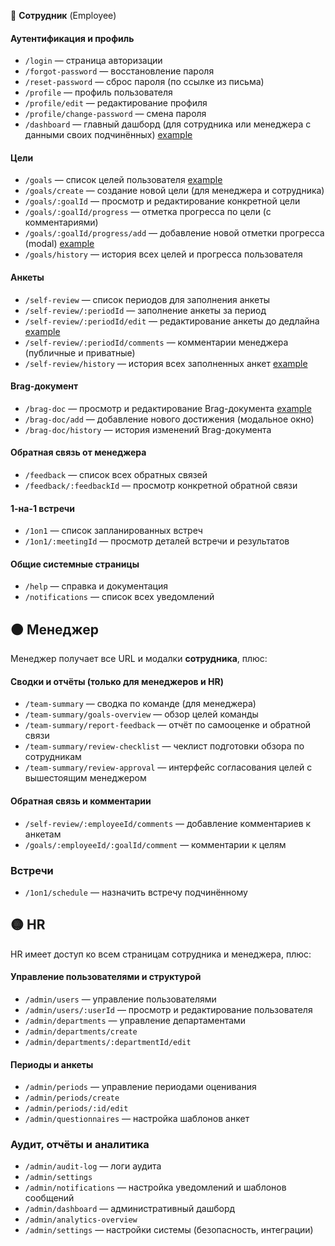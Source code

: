 🔵 **Сотрудник** (Employee)
#### Аутентификация и профиль
- `/login` — страница авторизации
- `/forgot-password` — восстановление пароля
- `/reset-password` — сброс пароля (по ссылке из письма)
- `/profile` — профиль пользователя
- `/profile/edit` — редактирование профиля
- `/profile/change-password` — смена пароля
- `/dashboard` — главный дашборд (для сотрудника или менеджера с данными своих подчинённых) [example](Prototype2/dashboard)
#### Цели
- `/goals` — список целей пользователя [example](Prototype2/goals)
- `/goals/create` — создание новой цели (для менеджера и сотрудника)
- `/goals/:goalId` — просмотр и редактирование конкретной цели
- `/goals/:goalId/progress` — отметка прогресса по цели (с комментариями)
- `/goals/:goalId/progress/add` — добавление новой отметки прогресса (modal) [example](Prototype2/goals_-goalId_progress_add)
- `/goals/history` — история всех целей и прогресса пользователя
#### Анкеты
- `/self-review` — список периодов для заполнения анкеты
- `/self-review/:periodId` — заполнение анкеты за период
- `/self-review/:periodId/edit` — редактирование анкеты до дедлайна [example](Prototype2/self-review_-periodId_edit)
- `/self-review/:periodId/comments` — комментарии менеджера (публичные и приватные)
- `/self-review/history` — история всех заполненных анкет [example](Prototype2/self-review_history)
#### Brag-документ
- `/brag-doc` — просмотр и редактирование Brag-документа [example](Prototype2/brag-doc)
- `/brag-doc/add` — добавление нового достижения (модальное окно)
- `/brag-doc/history` — история изменений Brag-документа
#### Обратная связь от менеджера
- `/feedback` — список всех обратных связей
- `/feedback/:feedbackId` — просмотр конкретной обратной связи
#### 1-на-1 встречи
- `/1on1` — список запланированных встреч
- `/1on1/:meetingId` — просмотр деталей встречи и результатов
#### Общие системные страницы
- `/help` — справка и документация
- `/notifications` — список всех уведомлений
## 🟠 **Менеджер**

Менеджер получает все URL и модалки **сотрудника**, плюс:
#### Сводки и отчёты (только для менеджеров и HR)
- `/team-summary` — сводка по команде (для менеджера)
- `/team-summary/goals-overview` — обзор целей команды
- `/team-summary/report-feedback` — отчёт по самооценке и обратной связи
- `/team-summary/review-checklist` — чеклист подготовки обзора по сотрудникам
- `/team-summary/review-approval` — интерфейс согласования целей с вышестоящим менеджером
#### Обратная связь и комментарии
- `/self-review/:employeeId/comments` — добавление комментариев к анкетам
- `/goals/:employeeId/:goalId/comment` — комментарии к целям
### Встречи
- `/1on1/schedule` — назначить встречу подчинённому
## 🟡 **HR**

HR имеет доступ ко всем страницам сотрудника и менеджера, плюс:
#### Управление пользователями и структурой
- `/admin/users` — управление пользователями
- `/admin/users/:userId` — просмотр и редактирование пользователя
- `/admin/departments` — управление департаментами
- `/admin/departments/create` 
- `/admin/departments/:departmentId/edit`
#### Периоды и анкеты
- `/admin/periods` — управление периодами оценивания
- `/admin/periods/create`
- `/admin/periods/:id/edit`
- `/admin/questionnaires` — настройка шаблонов анкет
### Аудит, отчёты и аналитика
- `/admin/audit-log` — логи аудита
- `/admin/settings`
- `/admin/notifications` — настройка уведомлений и шаблонов сообщений
- `/admin/dashboard` — административный дашборд
- `/admin/analytics-overview`
- `/admin/settings` — настройки системы (безопасность, интеграции)
